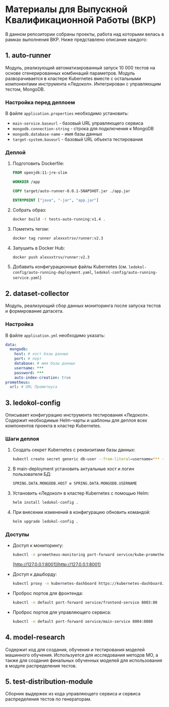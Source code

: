 # Материалы для Выпускной Квалификационной Работы (ВКР)

В данном репозитории собраны проекты, работа над которыми велась в рамках выполнения ВКР. Ниже представлено описание каждого:

## 1. auto-runner

Модуль, реализующий автоматизированный запуск 10 000 тестов на основе сгенерированных комбинаций параметров. Модуль разворачивается в кластере Kubernetes вместе с остальными компонентами инструмента «Ледокол». Интегрирован с управляющим тестом, MongoDB.

### Настройка перед деплоем

В файле `application.properties` необходимо установить:
- `main-service.baseurl` - базовый URL управляющего сервиса
- `mongodb.connection-string` - строка для подключения к MongoDB
- `mongodb.database-name` - имя базы данных 
- `target-system.baseurl` - базовый URL объекта тестирования

### Деплой

1. Подготовить Dockerfile:
    ```Dockerfile
    FROM openjdk:11-jre-slim

    WORKDIR /app

    COPY target/auto-runner-0.0.1-SNAPSHOT.jar ./app.jar

    ENTRYPOINT ["java", "-jar", "app.jar"]
    ```

2. Собрать образ:
    ```sh
    docker build -t tests-auto-running:v1.4 .
    ```

3. Пометить тегом:
    ```sh
    docker tag runner alexxxtrsv/runner:v2.3
    ```

4. Запушить в Docker Hub:
    ```sh
    docker push alexxxtrsv/runner:v2.3
    ```

5. Добавить конфигурационные файлы Kubernetes (см. `ledokol-config/auto-running-deployment.yaml`, `ledokol-config/auto-running-service.yaml`)

## 2. dataset-collector

Модуль, реализующий сбор данных мониторинга после запуска тестов и формирование датасета.

### Настройка

В файле `application.yml` необходимо указать:
```yaml
data:
  mongodb:
    host: # хост базы данных
    port: # порт
    database: # имя базы данных
    username: ***
    password: ***
    auto-index-creation: true
prometheus:
  url: # URL Прометеуса
```

## 3. ledokol-config

Описывает конфигурацию инструмента тестирования «Ледокол». Содержит необходимые Helm-чарты и шаблоны для деплоя всех компонентов проекта в кластер Kubernetes.

### Шаги деплоя

1. Создать секрет Kubernetes с реквизитами базы данных:
    ```sh
    kubectl create secret generic db-user --from-literal=username=*** --from-literal=password=***
    ```

2. В main-deployment установить актуальные хост и логин пользователя БД:
    ```sh
    SPRING.DATA.MONGODB.HOST и SPRING.DATA.MONGODB.USERNAME
    ```

3. Установить «Ледокол» в кластер Kubernetes с помощью Helm:
    ```sh
    helm install ledokol-config .
    ```

4. При внесении изменений в конфигурацию обновить командой:
    ```sh
    helm upgrade ledokol-config .
    ```

### Доступы

- Доступ к мониторингу:
    ```sh
    kubectl -n prometheus-monitoring port-forward service/kube-prometheus-stack-grafana 8001:80
    ```
    [http://127.0.0.1:8001](http://127.0.0.1:8001)

- Доступ к дашборду:
    ```sh
    kubectl proxy -n kubernetes-dashboard https://kubernetes-dashboard.svc
    ```

- Проброс портов для фронтенда:
    ```sh
    kubectl -n default port-forward service/frontend-service 8003:80
    ```

- Проброс портов для управляющего сервиса:
    ```sh
    kubectl -n default port-forward service/main-service 8004:8080
    ```

## 4. model-research

Содержит код для создания, обучения и тестирования моделей машинного обучения. Используется для исследования методов МО, а также для создания финальных обученных моделей для использования в модуле распределения тестов.

## 5. test-distribution-module

Сборник выдержек из кода управляющего сервиса и сервиса распределения тестов по генераторам.
